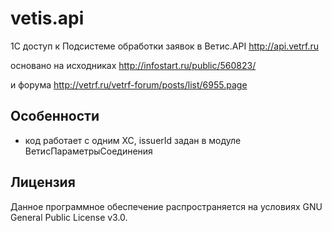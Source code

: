# vetis.api #

1С доступ к Подсистеме обработки заявок в Ветис.API http://api.vetrf.ru

основано на исходниках http://infostart.ru/public/560823/

и форума http://vetrf.ru/vetrf-forum/posts/list/6955.page

## Особенности ##

- код работает с одним ХС, issuerId задан в модуле ВетисПараметрыСоединения

## Лицензия ##

Данное программное обеспечение распространяется на условиях GNU General Public License v3.0.
